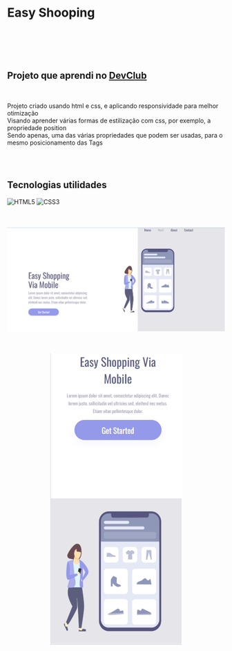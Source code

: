 <h1>Easy Shooping</h1>
<br>
<br>
<br>
<br>
<h2>Projeto que aprendi no <a href="https://rodolfomori.com.br/">DevClub</a></h2>
<br>
<p align="left">Projeto criado usando html e css, e aplicando responsividade para melhor otimização<br>Visando aprender várias formas de estilização com css, por exemplo, a propriedade position<br>
Sendo apenas, uma das várias propriedades que podem ser usadas, para o mesmo posicionamento das Tags</p>

<br>
<br>
<h2>Tecnologias utilidades</h2>

![HTML5](https://img.shields.io/badge/html5-%23E34F26.svg?style=for-the-badge&logo=html5&logoColor=white) ![CSS3](https://img.shields.io/badge/css3-%231572B6.svg?style=for-the-badge&logo=css3&logoColor=white)
<br>
<br>
<br>
<br>
<img src="https://github.com/PedroBrandaoSilva/Project-Website-Layout-easy-shopping/blob/main/img/easy-shopping-pc.png?raw=true">
<br>
<br>
<br>
<p align="center" >
<img  src="https://github.com/PedroBrandaoSilva/Project-Website-Layout-easy-shopping/blob/main/img/easy-shopping-cellphone.png?raw=true" >
</p>
